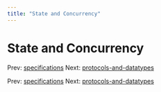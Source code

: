 ```yaml
---
title: "State and Concurrency"
---
```


# State and Concurrency

Prev: [specifications](specifications.md)
Next: [protocols-and-datatypes](protocols-and-datatypes.md)

Prev: [specifications](specifications.md)
Next: [protocols-and-datatypes](protocols-and-datatypes.md)
